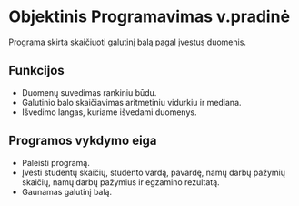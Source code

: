 # Objektinis Programavimas v.pradinė
Programa skirta skaičiuoti galutinį balą pagal įvestus duomenis.
## Funkcijos

- Duomenų suvedimas rankiniu būdu.
- Galutinio balo skaičiavimas aritmetiniu vidurkiu ir mediana.
- Išvedimo langas, kuriame išvedami duomenys.

## Programos vykdymo eiga
- Paleisti programą.
- Įvesti studentų skaičių, studento vardą, pavardę, namų darbų pažymių skaičių, namų darbų pažymius ir egzamino rezultatą.
- Gaunamas galutinį balą.

